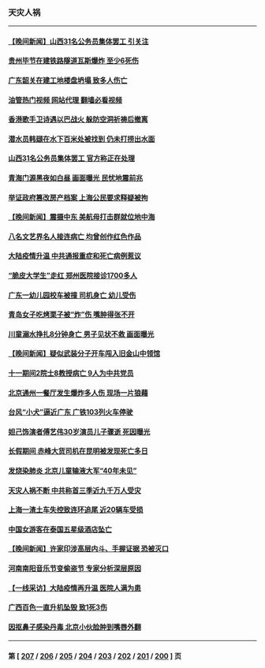 ### 天灾人祸
---
#### [【晚间新闻】山西31名公务员集体罢工 引关注](../../pages/ncid280/n14093694.md?10122045) 
#### [贵州毕节在建铁路隧道瓦斯爆炸 至少6死伤](../../pages/ncid280/n14093493.md?10122045) 
#### [广东韶关在建工地楼盘坍塌 致多人伤亡](../../pages/ncid280/n14093352.md?10122045) 
#### [油管热门视频 网站代理 翻墙必看视频](http://138.2.39.72:81/youtube.html?epic-marker?10122045)
#### [香港歌手卫诗遇以巴战火 躲防空洞祈祷后撤离](../../pages/ncid280/n14093287.md?10122045) 
#### [潜水员韩颋在水下百米处被找到 仍未打捞出水面](../../pages/ncid280/n14093106.md?10122045) 
#### [山西31名公务员集体罢工 官方称正在处理](../../pages/ncid280/n14092985.md?10122045) 
#### [青海门源黑夜如白昼 画面曝光 民忧地震前兆](../../pages/ncid280/n14092782.md?10122045) 
#### [举证政府篡改房产档案 上海公民要求释疑被拘](../../pages/ncid280/n14092821.md?10122045) 
#### [【晚间新闻】震摄中东 美航母打击群就位地中海](../../pages/ncid280/n14092791.md?10122045) 
#### [八名文艺界名人接连病亡 均曾创作红色作品](../../pages/ncid280/n14092733.md?10122045) 
#### [大陆疫情升温 中共通报重症和死亡病例惹议](../../pages/ncid280/n14092639.md?10122045) 
#### [“脆皮大学生”走红 郑州医院接诊1700多人](../../pages/ncid280/n14092129.md?10122045) 
#### [广东一幼儿园校车被撞 司机身亡 幼儿受伤](../../pages/ncid280/n14092117.md?10122045) 
#### [青岛女子吃烤栗子被“炸”伤 嘴肿得张不开](../../pages/ncid280/n14092065.md?10122045) 
#### [川童溺水挣扎8分钟身亡 男子见状不救 画面曝光](../../pages/ncid280/n14092037.md?10122045) 
#### [【晚间新闻】疑似武装分子开车闯入旧金山中领馆](../../pages/ncid280/n14092044.md?10122045) 
#### [十一期间2院士8教授病亡 9人为中共党员](../../pages/ncid280/n14091624.md?10122045) 
#### [北京通州一餐厅发生爆炸多人伤 现场一片狼藉](../../pages/ncid280/n14091337.md?10122045) 
#### [台风“小犬”逼近广东 广铁103列火车停驶](../../pages/ncid280/n14091163.md?10122045) 
#### [妲己饰演者傅艺伟30岁演员儿子骤逝 死因曝光](../../pages/ncid280/n14090954.md?10122045) 
#### [长假期间 赤峰大货司机在昆明被发现死亡多日](../../pages/ncid280/n14091151.md?10122045) 
#### [发烧染肺炎 北京儿童输液大军“40年未见”](../../pages/ncid280/n14090661.md?10122045) 
#### [天灾人祸不断 中共称首三季近九千万人受灾](../../pages/ncid280/n14090790.md?10122045) 
#### [上海一渣土车失控致连环追尾 近20辆车受损](../../pages/ncid280/n14090277.md?10122045) 
#### [中国女游客在泰国五星级酒店坠亡](../../pages/ncid280/n14090188.md?10122045) 
#### [【晚间新闻】许家印涉高层内斗、手握证据 恐被灭口](../../pages/ncid280/n14090174.md?10122045) 
#### [河南南阳音乐节变偷盗节 专家分析深层原因](../../pages/ncid280/n14089616.md?10122045) 
#### [【一线采访】大陆疫情再升温 医院人满为患](../../pages/ncid280/n14089481.md?10122045) 
#### [广西百色一直升机坠毁 致1死3伤](../../pages/ncid280/n14089659.md?10122045) 
#### [因抠鼻子感染丹毒 北京小伙脸肿到嘴唇外翻](../../pages/ncid280/n14089397.md?10122045) 

---
#### 第 [ [207](./207.md?10122045) / [206](./206.md?10122045) / [205](./205.md?10122045) / [204](./204.md?10122045) / [203](./203.md?10122045) / [202](./202.md?10122045) / [201](./201.md?10122045) / [200](./200.md?10122045) ] 页
